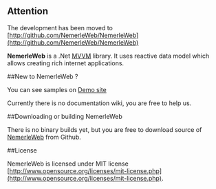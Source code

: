 ## Attention

The development has been moved to [http://github.com/NemerleWeb/NemerleWeb](http://github.com/NemerleWeb/NemerleWeb)

**NemerleWeb** is a .Net [MVVM](http://en.wikipedia.org/wiki/Model_View_ViewModel) library.
It uses reactive data model which allows creating rich internet applications.

##New to NemerleWeb ?

You can see samples on [Demo site](http://moiety.apphb.com/)

Currently there is no documentation wiki, you are free to help us.

##Downloading or building NemerleWeb

There is no binary builds yet, but you are free to download source of [NemerleWeb](https://github.com/NemerleWeb/NemerleWeb) from Github.

##License

NemerleWeb is licensed under MIT license [http://www.opensource.org/licenses/mit-license.php](http://www.opensource.org/licenses/mit-license.php).